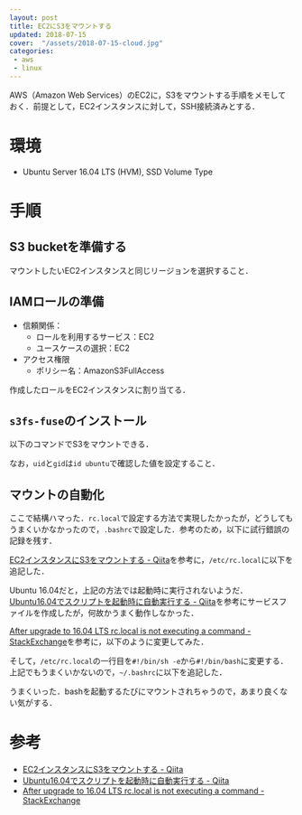 ```yaml
---
layout: post
title: EC2にS3をマウントする
updated: 2018-07-15
cover:  "/assets/2018-07-15-cloud.jpg"
categories:
 - aws
 - linux
---
```


AWS（Amazon Web Services）のEC2に，S3をマウントする手順をメモしておく．前提として，EC2インスタンスに対して，SSH接続済みとする．

# 環境

- Ubuntu Server 16.04 LTS (HVM), SSD Volume Type

# 手順

## S3 bucketを準備する

マウントしたいEC2インスタンスと同じリージョンを選択すること．

## IAMロールの準備

- 信頼関係：
  - ロールを利用するサービス：EC2
  - ユースケースの選択：EC2
- アクセス権限
  - ポリシー名：AmazonS3FullAccess

作成したロールをEC2インスタンスに割り当てる．

## `s3fs-fuse`のインストール

<script src="https://gist.github.com/haltaro/041eeaab46a6ed5d111ba8b4da742759.js"></script>

以下のコマンドでS3をマウントできる．

<script src="https://gist.github.com/haltaro/fb68727dfc45c7a9ca45cc2373e180b5.js"></script>

なお，`uid`と`gid`は`id ubuntu`で確認した値を設定すること．

## マウントの自動化

ここで結構ハマった．`rc.local`で設定する方法で実現したかったが，どうしてもうまくいかなかったので，`.bashrc`で設定した．参考のため，以下に試行錯誤の記録を残す．

[EC2インスタンスにS3をマウントする - Qiita](https://qiita.com/shicky1121/items/e19b50308c79e5a6081e)を参考に，`/etc/rc.local`に以下を追記した．

<script src="https://gist.github.com/haltaro/d0d44e135b154d3a33ff0369d9d20deb.js"></script>

Ubuntu 16.04だと，上記の方法では起動時に実行されないようだ．[Ubuntu16.04でスクリプトを起動時に自動実行する - Qiita](https://qiita.com/msrks/items/5201ae15d0e1f8de5946)を参考にサービスファイルを作成したが，何故かうまく動作しなかった．

[After upgrade to 16.04 LTS rc.local is not executing a command - StackExchange](https://askubuntu.com/questions/765120/after-upgrade-to-16-04-lts-rc-local-is-not-executing-a-command)を参考に，以下のように変更してみた．

<script src="https://gist.github.com/haltaro/47b8ef513273903bddd0e4f4a378eac2.js"></script>

そして，`/etc/rc.local`の一行目を`#!/bin/sh -e`から`#!/bin/bash`に変更する．上記でもうまくいかないので，`~/.bashrc`に以下を追記した．

<script src="https://gist.github.com/haltaro/339ab269a4d200247137a6635e0f26c2.js"></script>

うまくいった．bashを起動するたびにマウントされちゃうので，あまり良くない気がする．

# 参考

- [EC2インスタンスにS3をマウントする - Qiita](https://qiita.com/shicky1121/items/e19b50308c79e5a6081e)
- [Ubuntu16.04でスクリプトを起動時に自動実行する - Qiita](https://qiita.com/msrks/items/5201ae15d0e1f8de5946)
- [After upgrade to 16.04 LTS rc.local is not executing a command - StackExchange](https://askubuntu.com/questions/765120/after-upgrade-to-16-04-lts-rc-local-is-not-executing-a-command)
